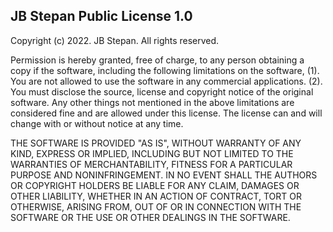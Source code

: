 ## JB Stepan Public License 1.0

Copyright (c) 2022. JB Stepan. All rights reserved.

Permission is hereby granted, free of charge, to any person obtaining a copy if the software, 
including the following limitations on the software,
    (1). You are not allowed to use the software in any commercial applications.
    (2). You must disclose the source, license and copyright notice of the original software.
Any other things not mentioned in the above limitations are considered fine and are allowed under this license. 
The license can and will change with or without notice at any time.

THE SOFTWARE IS PROVIDED "AS IS", WITHOUT WARRANTY OF ANY KIND, EXPRESS OR IMPLIED, 
INCLUDING BUT NOT LIMITED TO THE WARRANTIES OF MERCHANTABILITY, 
FITNESS FOR A PARTICULAR PURPOSE AND NONINFRINGEMENT. 
IN NO EVENT SHALL THE AUTHORS OR COPYRIGHT HOLDERS BE LIABLE FOR ANY CLAIM, 
DAMAGES OR OTHER LIABILITY, WHETHER IN AN ACTION OF CONTRACT, TORT OR OTHERWISE, 
ARISING FROM, OUT OF OR IN CONNECTION WITH THE SOFTWARE OR THE USE OR OTHER DEALINGS IN THE SOFTWARE.
